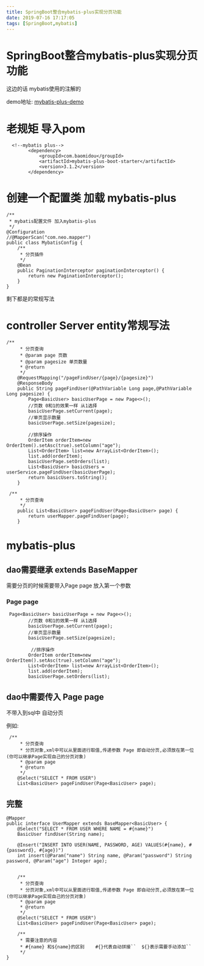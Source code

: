 ```yaml
---
title: SpringBoot整合mybatis-plus实现分页功能
date: 2019-07-16 17:17:05
tags: [SpringBoot,mybatis]
---
```


# SpringBoot整合mybatis-plus实现分页功能

这边的话 mybatis使用的注解的

demo地址: [mybatis-plus-demo](https://github.com/AsummerCat/mybatis-demo/tree/master/mybaitis-plus-demo)

# 老规矩 导入pom

```
  <!--mybatis plus-->
        <dependency>
            <groupId>com.baomidou</groupId>
            <artifactId>mybatis-plus-boot-starter</artifactId>
            <version>3.1.2</version>
        </dependency>
```

<!--more-->

# 创建一个配置类 加载 mybatis-plus

```
/**
 * mybatis配置文件 加入mybatis-plus
 */
@Configuration
//@MapperScan("com.neo.mapper")
public class MybatisConfig {
    /**
     * 分页插件
     */
    @Bean
    public PaginationInterceptor paginationInterceptor() {
        return new PaginationInterceptor();
    }
}
```

剩下都是的常规写法 

# controller Server  entity常规写法

```
/**
     * 分页查询
     * @param page 页数
     * @param pagesize 单页数量
     * @return
     */
    @RequestMapping("/pageFindUser/{page}/{pagesize}")
    @ResponseBody
    public String pageFindUser(@PathVariable Long page,@PathVariable Long pagesize) {
        Page<BasicUser> basicUserPage = new Page<>();
        //页数 0和1的效果一样 从1选择
        basicUserPage.setCurrent(page);
        //单页显示数量
        basicUserPage.setSize(pagesize);

        //排序操作
        OrderItem orderItem=new OrderItem().setAsc(true).setColumn("age");
        List<OrderItem> list=new ArrayList<OrderItem>();
        list.add(orderItem);
        basicUserPage.setOrders(list);
        List<BasicUser> basicUsers = userService.pageFindUser(basicUserPage);
        return basicUsers.toString();
    }
```

```
 /**
     * 分页查询
     */
    public List<BasicUser> pageFindUser(Page<BasicUser> page) {
        return userMapper.pageFindUser(page);
    }
```

# mybatis-plus

## dao需要继承 extends BaseMapper<T> 

需要分页的时候需要带入Page<T> page 放入第一个参数

### Page<T> page

```
 Page<BasicUser> basicUserPage = new Page<>();
        //页数 0和1的效果一样 从1选择
        basicUserPage.setCurrent(page);
        //单页显示数量
        basicUserPage.setSize(pagesize);

         //排序操作
        OrderItem orderItem=new OrderItem().setAsc(true).setColumn("age");
        List<OrderItem> list=new ArrayList<OrderItem>();
        list.add(orderItem);
        basicUserPage.setOrders(list);
```

## dao中需要传入 Page<T> page

不带入到sql中 自动分页

例如:

```
 /**
     * 分页查询
     * 分页对象,xml中可以从里面进行取值,传递参数 Page 即自动分页,必须放在第一位(你可以继承Page实现自己的分页对象)
     * @param page
     * @return
     */
    @Select("SELECT * FROM USER")
    List<BasicUser> pageFindUser(Page<BasicUser> page);
```

## 完整

```
@Mapper
public interface UserMapper extends BaseMapper<BasicUser> {
    @Select("SELECT * FROM USER WHERE NAME = #{name}")
    BasicUser findUser(String name);

    @Insert("INSERT INTO USER(NAME, PASSWORD, AGE) VALUES(#{name}, #{password}, #{age})")
    int insert(@Param("name") String name, @Param("password") String password, @Param("age") Integer age);


    /**
     * 分页查询
     * 分页对象,xml中可以从里面进行取值,传递参数 Page 即自动分页,必须放在第一位(你可以继承Page实现自己的分页对象)
     * @param page
     * @return
     */
    @Select("SELECT * FROM USER")
    List<BasicUser> pageFindUser(Page<BasicUser> page);

    /**
     * 需要注意的内容
     * #{name} 和${name}的区别    #{}代表自动拼接``  ${}表示需要手动添加``
     */
}
```

